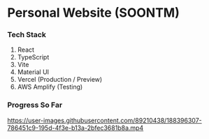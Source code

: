 # Personal Website (SOONTM)

### Tech Stack

1. React
2. TypeScript
3. Vite
4. Material UI
5. Vercel (Production / Preview)
6. AWS Amplify (Testing)

### Progress So Far



https://user-images.githubusercontent.com/89210438/188396307-786451c9-195d-4f3e-b13a-2bfec3681b8a.mp4






